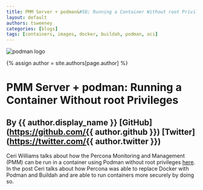 ```yaml
---
title: PMM Server + podman&#58; Running a Container Without root Privileges 
layout: default
authors: tsweeney 
categories: [blogs]
tags: [containers, images, docker, buildah, podman, oci]
---
```

![podman logo](https://podman.io/images/podman.svg)

{% assign author = site.authors[page.author] %}

# PMM Server + podman: Running a Container Without root Privileges 
## By {{ author.display_name }} [GitHub](https://github.com/{{ author.github }}) [Twitter](https://twitter.com/{{ author.twitter }})

Ceri Williams talks about how the Percona Monitoring and Management (PMM) can be run in a container using Podman without root privileges [here](https://www.percona.com/blog/2019/10/22/pmm-server-podman-running-a-container-without-root-privileges/?utm_campaign=2019%20Blog%20Q4&utm_content=103803368&utm_medium=social&utm_source=twitter&hss_channel=tw-35373186).  In the post Ceri talks about how Percona was able to replace Docker with Podman and Buildah and are able to run containers more securely by doing so. 

